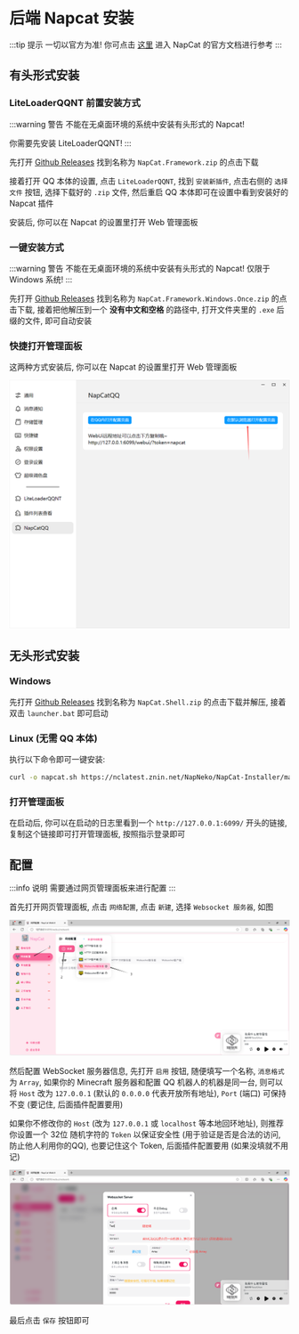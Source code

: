 # 后端 Napcat 安装

:::tip 提示
一切以官方为准!
你可点击 [这里](https://napneko.pages.dev/) 进入 NapCat 的官方文档进行参考
:::

## 有头形式安装

### LiteLoaderQQNT 前置安装方式
:::warning 警告
不能在无桌面环境的系统中安装有头形式的 Napcat!

你需要先安装 LiteLoaderQQNT!
:::

先打开 [Github Releases](https://github.com/NapNeko/NapCatQQ/releases) 找到名称为 `NapCat.Framework.zip` 的点击下载

接着打开 QQ 本体的设置, 点击 `LiteLoaderQQNT`, 找到 `安装新插件`, 点击右侧的 `选择文件` 按钮, 选择下载好的 `.zip` 文件, 然后重启 QQ 本体即可在设置中看到安装好的 Napcat 插件

安装后, 你可以在 Napcat 的设置里打开 Web 管理面板

### 一键安装方式

:::warning 警告
不能在无桌面环境的系统中安装有头形式的 Napcat!
仅限于 Windows 系统!
:::

先打开 [Github Releases](https://github.com/NapNeko/NapCatQQ/releases) 找到名称为 `NapCat.Framework.Windows.Once.zip` 的点击下载, 接着把他解压到一个 **没有中文和空格** 的路径中, 打开文件夹里的 `.exe` 后缀的文件, 即可自动安装

### 快捷打开管理面板

这两种方式安装后, 你可以在 Napcat 的设置里打开 Web 管理面板

![Napcat 设置界面](/../assets/img/napcat-open-web.png "Napcat 设置界面")

## 无头形式安装

### Windows

先打开 [Github Releases](https://github.com/NapNeko/NapCatQQ/releases) 找到名称为 `NapCat.Shell.zip` 的点击下载并解压, 接着双击 `launcher.bat` 即可启动

### Linux (无需 QQ 本体)

执行以下命令即可一键安装:

```bash
curl -o napcat.sh https://nclatest.znin.net/NapNeko/NapCat-Installer/main/script/install.sh && sudo bash napcat.sh
```

### 打开管理面板

在启动后, 你可以在启动的日志里看到一个 `http://127.0.0.1:6099/` 开头的链接, 复制这个链接即可打开管理面板, 按照指示登录即可

## 配置

:::info 说明
需要通过网页管理面板来进行配置
:::

首先打开网页管理面板, 点击 `网络配置`, 点击 `新建`, 选择 `Websocket 服务器`, 如图

![Napcat 新建 WebSocket 服务器](/../assets/img/napcat-create-ws.png "Napcat 新建 WebSocket 服务器")

然后配置 WebSocket 服务器信息, 先打开 `启用` 按钮, 随便填写一个名称, `消息格式` 为 `Array`, 如果你的 Minecraft 服务器和配置 QQ 机器人的机器是同一台, 则可以将 `Host` 改为 `127.0.0.1` (默认的 `0.0.0.0` 代表开放所有地址), `Port` (端口) 可保持不变 (要记住, 后面插件配置要用)

如果你不修改你的 `Host` (改为 `127.0.0.1` 或 `localhost` 等本地回环地址), 则推荐你设置一个 32位 随机字符的 `Token` 以保证安全性 (用于验证是否是合法的访问, 防止他人利用你的QQ), 也要记住这个 Token, 后面插件配置要用 (如果没填就不用记)

![Napcat 配置 WebSocket 服务器](/../assets/img/napcat-config-ws.png "Napcat 配置 WebSocket 服务器")

最后点击 `保存` 按钮即可

